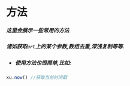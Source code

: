 # 方法

##### 这里会展示一些常用的方法
##### 诸如获取`url`上的某个参数,数组去重,深浅复制等等.

* ##### 使用方法也很简单,比如:
```js
xu.now() //获取当前时间戳
```